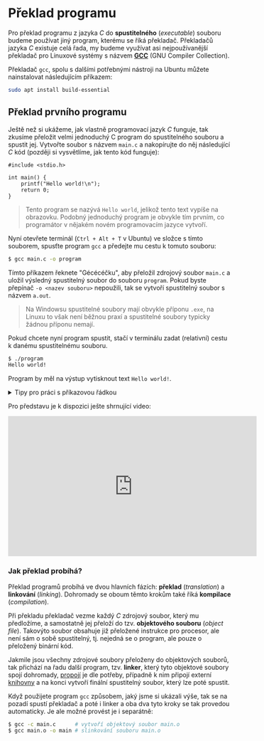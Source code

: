 # Překlad programu
Pro překlad programu z jazyka *C* do **spustitelného** (*executable*) souboru
budeme používat jiný program, kterému se říká překladač.
Překladačů jazyka *C* existuje celá řada, my budeme využívat asi nejpoužívanější překladač pro
Linuxové systémy s názvem [**GCC**](https://gcc.gnu.org/) (GNU Compiler Collection). 

Překladač `gcc`, spolu s dalšími potřebnými nástroji na Ubuntu můžete nainstalovat následujícím
příkazem:
```bash
sudo apt install build-essential
```

## Překlad prvního programu
Ještě než si ukážeme, jak vlastně programovací jazyk *C* funguje, tak zkusíme přeložit velmi jednoduchý
C program do spustitelného souboru a spustit jej.
Vytvořte soubor s názvem `main.c` a nakopírujte do něj následující *C* kód (později si vysvětlíme,
jak tento kód funguje):

```c,editable
#include <stdio.h>

int main() {
    printf("Hello world!\n");
    return 0;
}
```

> Tento program se nazývá `Hello world`, jelikož tento text vypíše na obrazovku.
> Podobný jednoduchý program je obvykle tím prvním, co programátor v nějakém novém programovacím
> jazyce vytvoří.

Nyní otevřete terminál (`Ctrl + Alt + T` v Ubuntu) ve složce s tímto souborem, spusťte program
`gcc` a předejte mu cestu k tomuto souboru:

```bash
$ gcc main.c -o program
```

Tímto příkazem řeknete "Gécécéčku", aby přeložil zdrojový soubor `main.c` a uložil výsledný spustitelný
soubor do souboru `program`. Pokud byste přepínač `-o <nazev souboru>` nepoužili, tak se vytvoří spustitelný
soubor s názvem `a.out`. 

> Na Windowsu spustitelné soubory mají obvykle příponu `.exe`, na Linuxu to však není běžnou praxí
> a spustitelné soubory typicky žádnou příponu nemají.

Pokud chcete nyní program spustit, stačí v terminálu zadat (relativní) cestu k danému spustitelnému souboru.

```bash
$ ./program
Hello world!
```
Program by měl na výstup vytisknout text `Hello world!`.

<details>
<summary>Tipy pro práci s příkazovou řádkou</summary>

- Obvykle budete chtít po změně v programu provést překlad a pak program spustit. Abyste to provedli
v jednom terminálovém příkazu, můžete tyto dva příkazy spojit pomocí `&&`:
    ```bash
    $ gcc main.c -o main && ./main
    ```
    Pokud překlad proběhne úspěšně, tak operátor `&&` zajistí spuštění následujícího příkazu.
- Pokud nechcete příkazy v terminálu psát neustále dokola, šipkou nahoru (&#8593;) můžete vyvolat nedávno
spuštěné příkazy v terminálu.
</details>

Pro představu je k dispozici ješte shrnující video:

<iframe width="560" height="315" src="https://www.youtube.com/embed/Hu7l9NpQ3g8" frameborder="0" allow="accelerometer; autoplay; clipboard-write; encrypted-media; gyroscope; picture-in-picture" allowfullscreen></iframe>


### Jak překlad probíhá?
Překlad programů probíhá ve dvou hlavních fázích: **překlad** (*translation*) a **linkování** (*linking*).
Dohromady se oboum těmto krokům také říká **kompilace** (*compilation*).

Při překladu překladač vezme každý *C* zdrojový soubor, který mu předložíme, a samostatně jej přeloží
do tzv. **objektového souboru** (*object file*). Takovýto soubor obsahuje již přeložené instrukce pro
procesor, ale není sám o sobě spustitelný, tj. nejedná se o program, ale pouze o přeložený binární kód.

Jakmile jsou všechny zdrojové soubory přeloženy do objektových souborů, tak přichází na řadu další
program, tzv. **linker**, který tyto objektové soubory spojí dohromady,
[propojí](https://cs.wikipedia.org/wiki/Linker#Funkce_linkeru) je dle potřeby, případně k nim připojí
externí [knihovny](../c/knihovny.md) a na konci vytvoří finální spustitelný soubor, který lze poté
spustit.

Když použijete program `gcc` způsobem, jaký jsme si ukázali výše, tak se na pozadí spustí překladač
a poté i linker a oba dva tyto kroky se tak provedou automaticky. Je ale možné provést je i separátně:
```bash
$ gcc -c main.c      # vytvoří objektový soubor main.o
$ gcc main.o -o main # slinkování souboru main.o 
```
